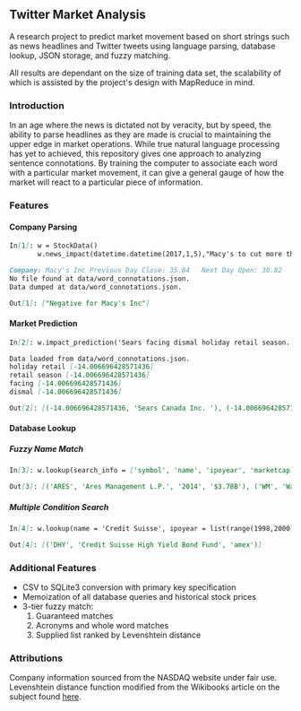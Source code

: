 ## Twitter Market Analysis

A research project to predict market movement based on short strings such as news headlines and Twitter tweets using language parsing, database lookup, JSON storage, and fuzzy matching. 

All results are dependant on the size of training data set, the scalability of which is assisted by the project's design with MapReduce in mind.

### Introduction

In an age where the news is dictated not by veracity, but by speed, the ability to parse headlines as they are made is crucial to maintaining the upper edge in market operations. While true natural language processing has yet to achieved, this repository gives one approach to analyzing sentence connotations. By training the computer to associate each word with a particular market movement, it can give a general gauge of how the market will react to a particular piece of information. 

### Features

#### Company Parsing
```markdown
In[1]: w = StockData()
       w.news_impact(datetime.datetime(2017,1,5),"Macy's to cut more than 10,000 jobs, close 68 stores")
```

```markdown
Company: Macy's Inc	Previous Day Close: 35.84	Next Day Open: 30.82	Net Change: -14.006696428571436
No file found at data/word_connotations.json.
Data dumped at data/word_connotations.json.

Out[1]: ["Negative for Macy's Inc"]
```

#### Market Prediction
```markdown
In[2]: w.impact_prediction('Sears facing dismal holiday retail season.')
```

```markdown
Data loaded from data/word_connotations.json.
holiday retail [-14.006696428571436]
retail season [-14.006696428571436]
facing [-14.006696428571436]
dismal [-14.006696428571436]

Out[2]: [(-14.006696428571436, 'Sears Canada Inc. '), (-14.006696428571436, 'Sears Holdings Corporation'), (-14.006696428571436, 'Sears Hometown and Outlet Stores, Inc.')]
```

#### Database Lookup

##### Fuzzy Name Match
```markdown
In[3]: w.lookup(search_info = ['symbol', 'name', 'ipoyear', 'marketcap'], name = 'Mgmt')[:2]
```

```markdown
Out[3]: [('ARES', 'Ares Management L.P.', '2014', '$3.78B'), ('WM', 'Waste Management, Inc.', 'n/a', '$31.39B')]
```

##### Multiple Condition Search
```markdown
In[4]: w.lookup(name = 'Credit Suisse', ipoyear = list(range(1998,2000)), se = 'amex')
```

```markdown
Out[4]: [('DHY', 'Credit Suisse High Yield Bond Fund', 'amex')]
```

### Additional Features
* CSV to SQLite3 conversion with primary key specification
* Memoization of all database queries and historical stock prices
* 3-tier fuzzy match:
    1. Guaranteed matches
    2. Acronyms and whole word matches
    3. Supplied list ranked by Levenshtein distance

### Attributions
Company information sourced from the NASDAQ website under fair use. Levenshtein distance function modified from the Wikibooks article on the subject found [here](https://en.wikibooks.org/wiki/Algorithm_Implementation/Strings/Levenshtein_distance).
